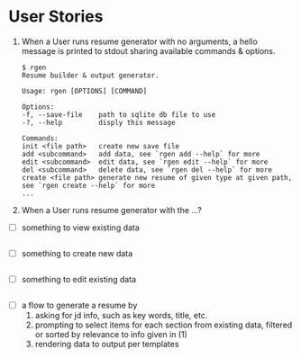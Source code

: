 # User Stories

1. When a User runs resume generator with no
   arguments, a hello message is printed to
   stdout sharing available commands &
   options.

   ```
   $ rgen
   Resume builder & output generator.

   Usage: rgen [OPTIONS] [COMMAND]

   Options:
   -f, --save-file    path to sqlite db file to use
   -?, --help         disply this message

   Commands:
   init <file path>   create new save file
   add <subcommand>   add data, see `rgen add --help` for more
   edit <subcommand>  edit data, see `rgen edit --help` for more
   del <subcommand>   delete data, see `rgen del --help` for more
   create <file path> generate new resume of given type at given path, see `rgen create --help` for more
   ...
   ```

<!-- FIXME -->

2. When a User runs resume generator with
   the ...?

<!-- TODO -->

- [ ] something to view existing data
  ```
  
  ```
- [ ] something to create new data
  ```
  ```
- [ ] something to edit existing data
  ```
  ```
- [ ] a flow to generate a resume by
  1. asking for jd info, such as key
     words, title, etc.
  2. prompting to select items for each
     section from existing data, filtered
     or sorted by relevance to info given
     in (1)
  3. rendering data to output per
     templates
  ```
  ```

